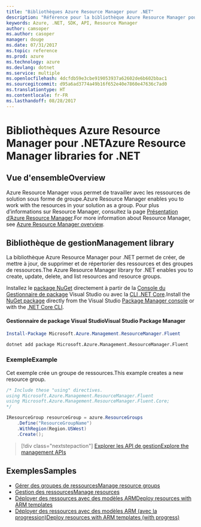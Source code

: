 ```yaml
---
title: "Bibliothèques Azure Resource Manager pour .NET"
description: "Référence pour la bibliothèque Azure Resource Manager pour .NET"
keywords: Azure, .NET, SDK, API, Resource Manager
author: camsoper
ms.author: casoper
manager: douge
ms.date: 07/31/2017
ms.topic: reference
ms.prod: azure
ms.technology: azure
ms.devlang: dotnet
ms.service: multiple
ms.openlocfilehash: 4dcfdb59e3cbe919053937a62602de6b602bbac1
ms.sourcegitcommit: d95a6ad3774a49b16f652e40e7860e47636c7ad0
ms.translationtype: HT
ms.contentlocale: fr-FR
ms.lasthandoff: 08/28/2017
---
```

# <a name="azure-resource-manager-libraries-for-net"></a><span data-ttu-id="c9037-104">Bibliothèques Azure Resource Manager pour .NET</span><span class="sxs-lookup"><span data-stu-id="c9037-104">Azure Resource Manager libraries for .NET</span></span>

## <a name="overview"></a><span data-ttu-id="c9037-105">Vue d'ensemble</span><span class="sxs-lookup"><span data-stu-id="c9037-105">Overview</span></span>

<span data-ttu-id="c9037-106">Azure Resource Manager vous permet de travailler avec les ressources de solution sous forme de groupe.</span><span class="sxs-lookup"><span data-stu-id="c9037-106">Azure Resource Manager enables you to work with the resources in your solution as a group.</span></span>  <span data-ttu-id="c9037-107">Pour plus d’informations sur Resource Manager, consultez la page [Présentation d’Azure Resource Manager](https://docs.microsoft.com/azure/azure-resource-manager/resource-group-overview).</span><span class="sxs-lookup"><span data-stu-id="c9037-107">For more information about Resource Manager, see [Azure Resource Manager overview](https://docs.microsoft.com/azure/azure-resource-manager/resource-group-overview).</span></span>

## <a name="management-library"></a><span data-ttu-id="c9037-108">Bibliothèque de gestion</span><span class="sxs-lookup"><span data-stu-id="c9037-108">Management library</span></span>

<span data-ttu-id="c9037-109">La bibliothèque Azure Resource Manager pour .NET permet de créer, de mettre à jour, de supprimer et de répertorier des ressources et des groupes de ressources.</span><span class="sxs-lookup"><span data-stu-id="c9037-109">The Azure Resource Manager library for .NET enables you to create, update, delete, and list resources and resource groups.</span></span>

<span data-ttu-id="c9037-110">Installez le [package NuGet](https://www.nuget.org/packages/Microsoft.Azure.Management.ResourceManager.Fluent) directement à partir de la [Console du Gestionnaire de package][PackageManager] Visual Studio ou avec la [CLI .NET Core][DotNetCLI].</span><span class="sxs-lookup"><span data-stu-id="c9037-110">Install the [NuGet package](https://www.nuget.org/packages/Microsoft.Azure.Management.ResourceManager.Fluent) directly from the Visual Studio [Package Manager console][PackageManager] or with the [.NET Core CLI][DotNetCLI].</span></span>

#### <a name="visual-studio-package-manager"></a><span data-ttu-id="c9037-111">Gestionnaire de package Visual Studio</span><span class="sxs-lookup"><span data-stu-id="c9037-111">Visual Studio Package Manager</span></span>

```powershell
Install-Package Microsoft.Azure.Management.ResourceManager.Fluent
```

```bash
dotnet add package Microsoft.Azure.Management.ResourceManager.Fluent
```

### <a name="example"></a><span data-ttu-id="c9037-112">Exemple</span><span class="sxs-lookup"><span data-stu-id="c9037-112">Example</span></span>

<span data-ttu-id="c9037-113">Cet exemple crée un groupe de ressources.</span><span class="sxs-lookup"><span data-stu-id="c9037-113">This example creates a new resource group.</span></span>

```csharp
/* Include these "using" directives.
using Microsoft.Azure.Management.ResourceManager.Fluent
using Microsoft.Azure.Management.ResourceManager.Fluent.Core;
*/

IResourceGroup resourceGroup = azure.ResourceGroups
    .Define("ResourceGroupName")
    .WithRegion(Region.USWest)
    .Create();
```

> [!div class="nextstepaction"]
> [<span data-ttu-id="c9037-114">Explorer les API de gestion</span><span class="sxs-lookup"><span data-stu-id="c9037-114">Explore the management APIs</span></span>](/dotnet/api/overview/azure/resources/management)


## <a name="samples"></a><span data-ttu-id="c9037-115">Exemples</span><span class="sxs-lookup"><span data-stu-id="c9037-115">Samples</span></span>

* [<span data-ttu-id="c9037-116">Gérer des groupes de ressources</span><span class="sxs-lookup"><span data-stu-id="c9037-116">Manage resource groups</span></span>](https://github.com/Azure-Samples/resources-dotnet-manage-resource-group)
* [<span data-ttu-id="c9037-117">Gestion des ressources</span><span class="sxs-lookup"><span data-stu-id="c9037-117">Manage resources</span></span>](https://github.com/Azure-Samples/resources-dotnet-manage-resource)
* [<span data-ttu-id="c9037-118">Déployer des ressources avec des modèles ARM</span><span class="sxs-lookup"><span data-stu-id="c9037-118">Deploy resources with ARM templates</span></span>](https://github.com/Azure-Samples/resources-dotnet-deploy-using-arm-template)
* [<span data-ttu-id="c9037-119">Déployer des ressources avec des modèles ARM (avec la progression)</span><span class="sxs-lookup"><span data-stu-id="c9037-119">Deploy resources with ARM templates (with progress)</span></span>](https://github.com/Azure-Samples/resources-dotnet-deploy-using-arm-template-with-progress)


[PackageManager]: https://docs.microsoft.com/nuget/tools/package-manager-console
[DotNetCLI]: https://docs.microsoft.com/en-us/dotnet/core/tools/dotnet-add-package
